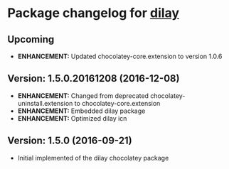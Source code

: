 # Package changelog for [dilay](https://chocolatey.org/packages/dilay)

## Upcoming
- **ENHANCEMENT:** Updated chocolatey-core.extension to version 1.0.6

## Version: 1.5.0.20161208 (2016-12-08)
- **ENHANCEMENT:** Changed from deprecated chocolatey-uninstall.extension to chocolatey-core.extension
- **ENHANCEMENT:** Embedded dilay package
- **ENHANCEMENT:** Optimized dilay icn

## Version: 1.5.0 (2016-09-21)
- Initial implemented of the dilay chocolatey package
